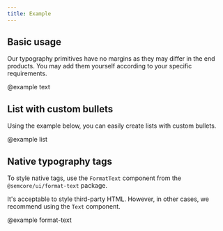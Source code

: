 ```yaml
---
title: Example
---
```


## Basic usage

Our typography primitives have no margins as they may differ in the end products. You may add them yourself according to your specific requirements.

@example text

## List with custom bullets

Using the example below, you can easily create lists with custom bullets.

@example list

## Native typography tags

To style native tags, use the `FormatText` component from the `@semcore/ui/format-text` package.

It's acceptable to style third-party HTML. However, in other cases, we recommend using the `Text` component.

@example format-text
